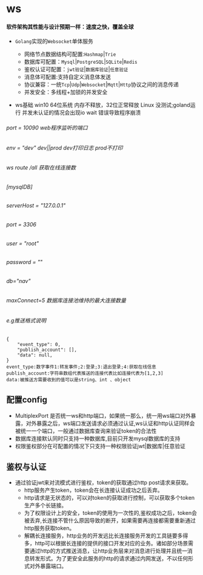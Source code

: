 # ws

#### 软件架构其性能与设计预期一样：速度之快，覆盖全球
- `Golang`实现的`Websocket`单体服务
  - 网络节点数据结构可配置:`Hashmap`|`Trie`
  - 数据库可配置：`Mysql`|`PostgreSQL`|`SQLite`|`Redis`
  - 鉴权认证可配置：`jwt验证`|`数据库验证`|`任意验证`
  - 消息体可配置:支持自定义消息体发送
  - 协议兼容：一统`Tcp`|`Udp`|`Websocket`|`Mqtt`|`Http`协议之间的消息传递
  - 并发安全：多线程+加锁的并发安全

- ws基础 win10 64位系统 内存不释放，32位正常释放 Linux 没测试;goland运行 并发未认证的情况会出现io wait 错误导致程序崩溃

###### port = 10090 web程序监听的端口

###### env = "dev" dev||prod dev打印日志 prod不打印
###### ws route /all 获取在线连接数

###### [mysqlDB]

###### serverHost = "127.0.0.1"

###### port = 3306

###### user = "root"

###### password = ""

###### db="nav"

###### maxConnect=5 数据库连接池维持的最大连接数量
###### e.g推送格式说明

```
{
    "event_type": 0, 
    "publish_account": [],
    "data": null,
}
event_type:数字事件1:转发事件;2:登录;3:退出登录;4:获取在线信息
publish_account:字符串数组代表推送的连接代表比如连接代表为[1,2,3]
data:被推送方需要收到的值可以是string、int 、object

```
## 配置config
- MultiplexPort 是否统一ws和http端口，如果统一那么，统一用ws端口对外暴露，对外暴露之后，ws端口发送请求必须通过认证,ws认证和http认证同样会被统一一个端口，一般通过数据库查询来验证token的合法性
- 数据库连接默认同时只支持一种数据库,目前只开发mysql数据库的支持
- 权限鉴权部分在可配置的情况下只支持一种权限验证jwt|数据库|任意验证
  
## 鉴权与认证
 + 通过验证jwt来对流模式进行鉴权，token的获取通过http post请求来获取。
    - http服务产生token，token会在长连接认证成功之后丢弃。
    - http请求是无状态的，可以对token的获取进行控制，可以获取多个token生产多个长链接。
    - 为了权限设计上的安全，token的使用为一次性的,鉴权成功之后，token会被丢弃,长连接不管什么原因导致的断开，如果需要再连接都需要重新通过http服务获取token。
    - 解耦长连接服务，http业务的开发远比长连接服务开发的工具链要多得多，http可以根据长连接的提供的接口开发对应的业务。诸如部分场景需要通过http的方式推送消息，让http业务层来对消息进行处理并且统一消息转发形式。为了更安全此服务的http的请求通过内网发送，不以任何形式对外暴露端口。